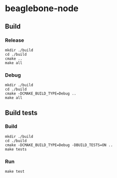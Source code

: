 # beaglebone-node
## Build
### Release ###
```
mkdir ./build
cd ./build
cmake ..
make all
```
### Debug ###
```
mkdir ./build
cd ./build
cmake -DCMAKE_BUILD_TYPE=Debug ..
make all
```
## Build tests
### Build ###
```
mkdir ./build
cd ./build
cmake -DCMAKE_BUILD_TYPE=Debug -DBUILD_TESTS=ON ..
make tests
```
### Run ###
```
make test
```